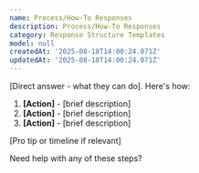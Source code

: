 ```yaml
---
name: Process/How-To Responses
description: Process/How-To Responses
category: Response Structure Templates
model: null
createdAt: '2025-08-18T14:00:24.071Z'
updatedAt: '2025-08-18T14:00:24.071Z'
---
```

[Direct answer - what they can do]. Here's how:

1. **[Action]** - [brief description]
2. **[Action]** - [brief description]
3. **[Action]** - [brief description]

[Pro tip or timeline if relevant]

Need help with any of these steps?
